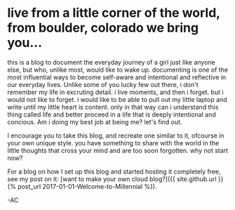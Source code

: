 # live from a little corner of the world, from boulder, colorado we bring you...
  
 this is a blog to document the everyday journey of a girl just like anyone else, but who, unlike most, would like to wake up. documenting is one of the most influential ways to become self-aware and intentional and reflective in our everyday lives. Unlike some of you lucky few out there, i don't remember my life in excruting detail. i live moments, and then i forget. but i would not like to forget. i would like to be able to pull out my little laptop and write until my little heart is content. only in that way can i understand this thing called life and better proceed in a life that is deeply intentional and concious. Am i doing my best job at being me? let's find out. 
 
 I encourage you to take this blog, and recreate one similar to it, ofcourse in your own unique style. you have something to share with the world in the little thoughts that cross your mind and are too soon forgotten. why not start now?
 
 For a blog on how I set up this blog and started hosting it completely free, see my post on it:
 [want to make your own cloud blog?]({{ site.github.url }}{% post_url 2017-01-01-Welcome-to-Millennial %}).

-AC
